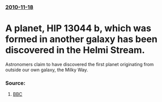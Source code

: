 ### [2010-11-18](/news/2010/11/18/index.md)

# A planet, HIP 13044 b, which was formed in another galaxy has been discovered in the Helmi Stream. 

Astronomers claim to have discovered the first planet originating from outside our own galaxy, the Milky Way.


### Source:

1. [BBC](http://www.bbc.co.uk/news/science-environment-11775803)
